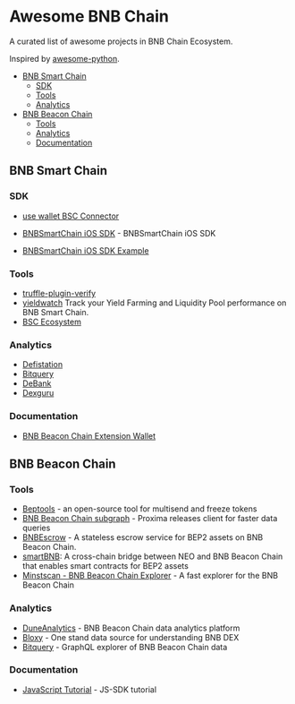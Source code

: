 # Awesome BNB Chain

A curated list of awesome projects in BNB Chain Ecosystem.

Inspired by [awesome-python](https://github.com/vinta/awesome-python/).

- [BNB Smart Chain](#bnb-smart-chain)
  * [SDK](#sdk)
  * [Tools](#tools)
  * [Analytics](#analytics)
- [BNB Beacon Chain](#bnb-beacon-chain)
  * [Tools](#tools-1)
  * [Analytics](#analytics-1)
  * [Documentation](#documentation)


## BNB Smart Chain

### SDK

* [use wallet BSC Connector](https://github.com/aragon/use-wallet/tree/master/examples)

* [BNBSmartChain iOS SDK](https://github.com/centerprime/BinanceSmartChain-iOS-SDK) - BNBSmartChain iOS SDK

* [BNBSmartChain iOS SDK Example](https://github.com/centerprime/BinanceSmartChain-iOS-Wallet-Sample)

### Tools

* [truffle-plugin-verify](https://github.com/rkalis/truffle-plugin-verify)
* [yieldwatch](https://yieldwatch.net/) Track your Yield Farming and Liquidity Pool performance on BNB Smart Chain.
* [BSC Ecosystem](https://github.com/bnb-chain/bsc-ecosystem)

### Analytics

* [Defistation](https://www.defistation.io/)
* [Bitquery](https://bitquery.io/blog/binance-smart-chain-api)
* [DeBank](https://debank.com/projects?type=bsc)
* [Dexguru](https://dex.guru/)

### Documentation

* [BNB Beacon Chain Extension Wallet](https://binance-wallet.gitbook.io/binance-chain-extension-wallet)

## BNB Beacon Chain

### Tools

* [Beptools](https://beptools.org/) - an open-source tool for multisend and freeze tokens
* [BNB Beacon Chain subgraph](https://github.com/proxima-one/binance-chain-subgraph) - Proxima releases client for faster data queries
* [BNBEscrow](https://gitlab.com/canyacoin/canwork/bepescrow) - A stateless escrow service for BEP2 assets on BNB Beacon Chain.
* [smartBNB](https://github.com/safudex/smartbnb): A cross-chain bridge between NEO and BNB Beacon Chain that enables smart contracts for BEP2 assets
* [Minstscan - BNB Beacon Chain Explorer](https://binance.mintscan.io/) - A fast explorer for the BNB Beacon Chain

### Analytics

* [DuneAnalytics](https://explore.duneanalytics.com/public/dashboards/orYVVlec8ZaUrLr9yfDW0eyAZKMYt06Uab7qDPlx) - BNB Beacon Chain data analytics platform
* [Bloxy](https://stat.bloxy.info/superset/dashboard/binance/?standalone=true) - One stand data source for understanding BNB DEX
* [Bitquery](https://explorer.bitquery.io/binance) - GraphQL explorer of BNB Beacon Chain data

### Documentation

* [JavaScript Tutorial](https://docs.beptools.org/) - JS-SDK tutorial
